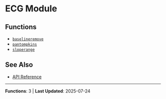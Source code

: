 # ECG Module

## Functions

- [`baselineremove`](baselineremove.md)
- [`pantompkins`](pantompkins.md)
- [`sloperange`](sloperange.md)

## See Also

- [API Reference](../README.md)

---

**Functions**: 3 | **Last Updated**: 2025-07-24
